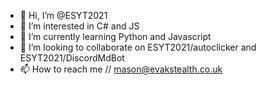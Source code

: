 - 👋 Hi, I’m @ESYT2021
- 👀 I’m interested in C# and JS
- 🌱 I’m currently learning Python and Javascript
- 💞️ I’m looking to collaborate on ESYT2021/autoclicker and ESYT2021/DiscordMdBot
- 📫 How to reach me // mason@evakstealth.co.uk
